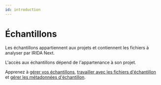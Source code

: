 ```yaml
---
id: introduction
---
```


# Échantillons

Les échantillons appartiennent aux projets et contiennent les fichiers à analyser par IRIDA Next.

L'accès aux échantillons dépend de l'appartenance à son projet.

Apprenez à [gérer vos échantillons](manage-samples), [travailler avec les fichiers d'échantillon](sample-files) et [gérer les métadonnées d'échantillon](sample-metadata).
